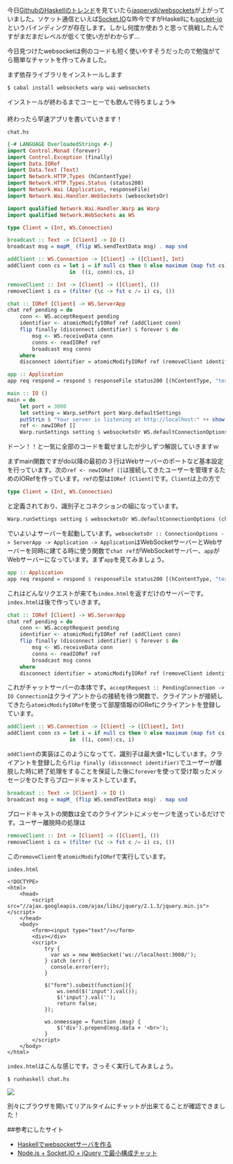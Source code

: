 今日[GithubのHaskellのトレンド](https://github.com/trending?l=haskell)を見ていたら[jaspervdj/websockets](https://github.com/jaspervdj/websockets)が上がっていました。ソケット通信といえば[Socket.IO](http://socket.io/)な昨今ですがHaskellにも[socket-io](https://hackage.haskell.org/package/socket-io)というバインディングが存在します。しかし何度か使おうと思って挑戦したんですがまだまだレベルが低くて使い方がわからず…

今日見つけたwebsocketは例のコードも短く使いやすそうだったので勉強がてら簡単なチャットを作ってみました。

まず依存ライブラリをインストールします

```bash
$ cabal install websockets warp wai-websockets
```

インストールが終わるまでコーヒーでも飲んで待ちましょう☕

終わったら早速アプリを書いていきます！

`chat.hs`

```haskell
{-# LANGUAGE OverloadedStrings #-}
import Control.Monad (forever)
import Control.Exception (finally)
import Data.IORef
import Data.Text (Text)
import Network.HTTP.Types (hContentType)
import Network.HTTP.Types.Status (status200)
import Network.Wai (Application, responseFile)
import Network.Wai.Handler.WebSockets (websocketsOr)

import qualified Network.Wai.Handler.Warp as Warp
import qualified Network.WebSockets as WS

type Client = (Int, WS.Connection)

broadcast :: Text -> [Client] -> IO ()
broadcast msg = mapM_ (flip WS.sendTextData msg) . map snd

addClient :: WS.Connection -> [Client] -> ([Client], Int)
addClient conn cs = let i = if null cs then 0 else maximum (map fst cs) + 1
                    in  ((i, conn):cs, i)

removeClient :: Int -> [Client] -> ([Client], ())
removeClient i cs = (filter (\c -> fst c /= i) cs, ())

chat :: IORef [Client] -> WS.ServerApp
chat ref pending = do
    conn <- WS.acceptRequest pending
    identifier <- atomicModifyIORef ref (addClient conn)
    flip finally (disconnect identifier) $ forever $ do
        msg <- WS.receiveData conn
        conns <- readIORef ref
        broadcast msg conns
    where
    disconnect identifier = atomicModifyIORef ref (removeClient identifier)

app :: Application
app req respond = respond $ responseFile status200 [(hContentType, "text/html")] "index.html" Nothing

main :: IO ()
main = do
    let port = 3000
    let setting = Warp.setPort port Warp.defaultSettings
    putStrLn $ "Your server is listening at http://localhost:" ++ show port ++ "/"
    ref <- newIORef []
    Warp.runSettings setting $ websocketsOr WS.defaultConnectionOptions (chat ref) app
```

ドーン！！と一気に全部のコードを載せましたが少しずつ解説していきますｗ

まずmain関数ですがdo以降の最初の３行はWebサーバーのポートなど基本設定を行っています。次の`ref <- newIORef []`は接続してきたユーザーを管理するためのIORefを作っています。`ref`の型は`IORef [Client]`です。`Client`は上の方で

```haskell
type Client = (Int, WS.Connection)
```

と定義されており、識別子とコネクションの組になっています。

```haskell
Warp.runSettings setting $ websocketsOr WS.defaultConnectionOptions (chat ref) app
```

でいよいよサーバーを起動しています。`websocketsOr :: ConnectionOptions -> ServerApp -> Application -> Application`はWebSocketサーバーとWebサーバーを同時に建てる時に使う関数で`chat ref`がWebSocketサーバー、`app`がWebサーバーになっています。まず`app`を見てみましょう。

```haskell
app :: Application
app req respond = respond $ responseFile status200 [(hContentType, "text/html")] "index.html" Nothing
```

これはどんなリクエストが来ても`index.html`を返すだけのサーバーです。`index.html`は後で作っていきます。

```haskell
chat :: IORef [Client] -> WS.ServerApp
chat ref pending = do
    conn <- WS.acceptRequest pending
    identifier <- atomicModifyIORef ref (addClient conn)
    flip finally (disconnect identifier) $ forever $ do
        msg <- WS.receiveData conn
        conns <- readIORef ref
        broadcast msg conns
    where
    disconnect identifier = atomicModifyIORef ref (removeClient identifier)
```

これがチャットサーバーの本体です。`acceptRequest :: PendingConnection -> IO Connection`はクライアントからの接続を待つ関数で、クライアントが接続してきたら`atomicModifyIORef`を使って部屋情報のIORefにクライアントを登録しています。

```haskell
addClient :: WS.Connection -> [Client] -> ([Client], Int)
addClient conn cs = let i = if null cs then 0 else maximum (map fst cs) + 1
                    in  ((i, conn):cs, i)
```

`addClient`の実装はこのようになってて、識別子は最大値+1にしています。クライアントを登録したら`flip finally (disconnect identifier)`でユーザーが離脱した時に終了処理をすることを保証した後に`forever`を使って受け取ったメッセージをひたすらブロードキャストしています。

```haskell
broadcast :: Text -> [Client] -> IO ()
broadcast msg = mapM_ (flip WS.sendTextData msg) . map snd
```

ブロードキャストの関数は全てのクライアントにメッセージを送っているだけです。ユーザー離脱時の処理は

```haskell
removeClient :: Int -> [Client] -> ([Client], ())
removeClient i cs = (filter (\c -> fst c /= i) cs, ())
```

この`removeClient`を`atomicModifyIORef`で実行しています。

`index.html`

```markup
<!DOCTYPE>
<html>
    <head>
        <script src="//ajax.googleapis.com/ajax/libs/jquery/2.1.3/jquery.min.js"></script>
    </head>
    <body>
        <form><input type="text"/></form>
        <div></div>
        <script>
            try {
              var ws = new WebSocket('ws://localhost:3000/');
            } catch (err) {
              console.error(err);
            }

            $("form").submit(function(){
                ws.send($('input').val());
                $('input').val('');
                return false;
            });

            ws.onmessage = function (msg) {
                $('div').prepend(msg.data + '<br>'); 
            }
        </script>
    </body>
</html>
```

`index.html`はこんな感じです。さっそく実行してみましょう。

```bash
$ runhaskell chat.hs
```

![](http://i.gyazo.com/502b6c72aea5244fa6764ce8395d096d.png)

別々にブラウザを開いてリアルタイムにチャットが出来てることが確認できました！

##参考にしたサイト
* [Haskellでwebsocketサーバを作る](http://qiita.com/asukamirai/items/522cc3c07d7d9ad21dfa)
* [Node.js + Socket.IO + jQuery で最小構成チャット](http://qiita.com/naga3/items/bdf6176537a5ac77a9b5)
